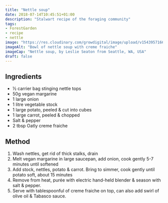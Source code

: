 ```yaml
---
title: "Nettle soup"
date: 2018-07-14T10:45:51+01:00
description: "Stalwart recipe of the foraging community"
tags: 
- ForestGarden
- recipe
- nettle
image: "https://res.cloudinary.com/growdigital/image/upload/v1543957166/nettle-soup-42746778580.jpg"
imageAlt: "Bowl of nettle soup with creme fraiche"
imageCap: "Nettle soup, by Leslie Seaton from Seattle, WA, USA"
draft: false
---
```


## Ingredients

* ½ carrier bag stinging nettle tops
* 50g vegan margarine
* 1 large onion
* 1 litre vegetable stock
* 1 large potato, peeled & cut into cubes
* 1 large carrot, peeled & chopped
* Salt & pepper
* 2 tbsp Oatly creme fraiche

## Method

1. Wash nettles, get rid of thick stalks, drain
2. Melt vegan margarine in large saucepan, add onion, cook gently 5-7 minutes until softened
3. Add stock, nettles, potato & carrot. Bring to simmer, cook gently until potato soft, about 15 minutes
4. Remove from heat, purée with electric hand-held blender & season with salt & pepper.
5. Serve with tablespoonful of creme fraiche on top, can also add swirl of olive oil & Tabasco sauce.
